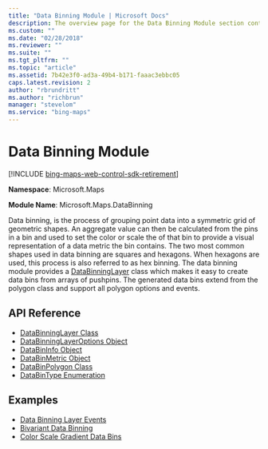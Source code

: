 ```yaml
---
title: "Data Binning Module | Microsoft Docs"
description: The overview page for the Data Binning Module section contains a description of Data Binning, the process of grouping point data into a symmetric gird of geometric shapes and provides links to API reference articles and code examples.
ms.custom: ""
ms.date: "02/28/2018"
ms.reviewer: ""
ms.suite: ""
ms.tgt_pltfrm: ""
ms.topic: "article"
ms.assetid: 7b42e3f0-ad3a-49b4-b171-faaac3ebbc05
caps.latest.revision: 2
author: "rbrundritt"
ms.author: "richbrun"
manager: "stevelom"
ms.service: "bing-maps"
---
```


# Data Binning Module

[!INCLUDE [bing-maps-web-control-sdk-retirement](../../../includes/bing-maps-web-control-sdk-retirement.md)]

**Namespace**: Microsoft.Maps

**Module Name**: Microsoft.Maps.DataBinning

Data binning, is the process of grouping point data into a symmetric grid of geometric shapes. An aggregate value can then be calculated from the pins in a bin and used to set the color or scale the of that bin to provide a visual representation of a data metric the bin contains. The two most common shapes used in data binning are squares and hexagons. When hexagons are used, this process is also referred to as hex binning. The data binning module provides a [DataBinningLayer](databinninglayer-class.md) class which makes it easy to create data bins from arrays of pushpins. The generated data bins extend from the polygon class and support all polygon options and events.


## API Reference

* [DataBinningLayer Class](databinninglayer-class.md)
* [DataBinningLayerOptions Object](databinningoptions-object.md)
* [DataBinInfo Object](databininfo-object.md)
* [DataBinMetric Object](databinmetrics-object.md)
* [DataBinPolygon Class](databinpolygon-class.md)
* [DataBinType Enumeration](databintype-enumeration.md) 

## Examples

* [Data Binning Layer Events](../../map-control-concepts/data-binning-module-examples/data-binning-layer-events.md)
* [Bivariant Data Binning](../../map-control-concepts/data-binning-module-examples/bivariant-data-binning.md)
* [Color Scale Gradient Data Bins](../../map-control-concepts/data-binning-module-examples/color-scale-gradient-data-bins.md)
